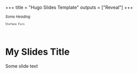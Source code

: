 +++
title = "Hugo Slides Template"
outputs = ["Reveal"]
+++

<p style="font-size: 0.8em"><i>Some Heading</i></p>
<p style="font-size: 0.6em; font-family: monospace">Stefano Furi</p>
<br/>

# My Slides Title

Some slide text
